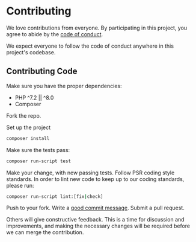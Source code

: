 # Contributing

We love contributions from everyone. By participating in this project, you agree to abide by the [code of conduct].

  [code of conduct]: https://github.com/brandon14/ebay-sdk-php/blobs/master/.github/CODE_OF_CONDUCT.md

We expect everyone to follow the code of conduct anywhere in this project's codebase.

## Contributing Code

Make sure you have the proper dependencies:

- PHP ^7.2 || ^8.0
- Composer

Fork the repo.

Set up the project

```bash
composer install
```

Make sure the tests pass:

```bash
composer run-script test
```

Make your change, with new passing tests. Follow PSR coding style standards. In order to lint new code
to keep up to our coding standards, please run:

```bash
composer run-script lint:[fix|check]
```

Push to your fork. Write a [good commit message][commit]. Submit a pull request.

  [commit]: http://tbaggery.com/2008/04/19/a-note-about-git-commit-messages.html

Others will give constructive feedback. This is a time for discussion and improvements, and making the necessary changes
will be required before we can merge the contribution.
